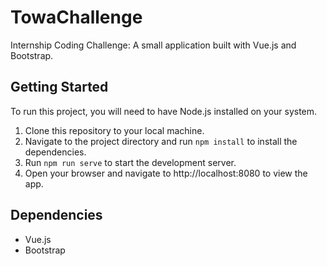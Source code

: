 # TowaChallenge
Internship Coding Challenge:
A small application built with Vue.js and Bootstrap.

## Getting Started

To run this project, you will need to have Node.js installed on your system. 

1. Clone this repository to your local machine.
2. Navigate to the project directory and run `npm install` to install the dependencies.
3. Run `npm run serve` to start the development server.
4. Open your browser and navigate to http://localhost:8080 to view the app.

## Dependencies

- Vue.js
- Bootstrap
